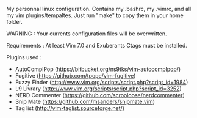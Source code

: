 My personnal linux configuration. Contains my .bashrc, my .vimrc, and all my vim plugins/tempaltes. Just run "make" to copy them in your home folder.

WARNING : Your currents configuration files will be overwritten.

Requirements : At least Vim 7.0 and Exuberants Ctags must be installed.


Plugins used :
* AutoComplPop (https://bitbucket.org/ns9tks/vim-autocomplpop/)
* Fugitive (https://github.com/tpope/vim-fugitive)
* Fuzzy Finder (http://www.vim.org/scripts/script.php?script_id=1984)
* L9 Livrary (http://www.vim.org/scripts/script.php?script_id=3252)
* NERD Commenter (https://github.com/scrooloose/nerdcommenter)
* Snip Mate (https://github.com/msanders/snipmate.vim)
* Tag list (http://vim-taglist.sourceforge.net/)
